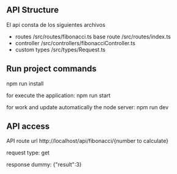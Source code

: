 ## API Structure

El api consta de los siguientes archivos

- routes /src/routes/fibonacci.ts  base route /src/routes/index.ts
- controller /src/controllers/fibonacciController.ts
- custom types /src/types/Request.ts

## Run project commands

npm run install

for execute the application: npm run start

for work and update automatically the node server: npm run dev

## API access

API route url http://localhost/api/fibonacci/{number to calculate}

request type: get

response dummy: {"result":3}





